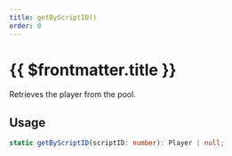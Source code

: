 ```yaml
---
title: getByScriptID()
order: 0
---
```


# {{ $frontmatter.title }}

Retrieves the player from the pool.

## Usage

```ts
static getByScriptID(scriptID: number): Player | null;
```
